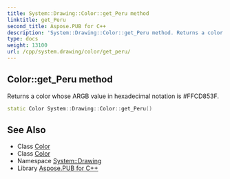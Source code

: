 ```yaml
---
title: System::Drawing::Color::get_Peru method
linktitle: get_Peru
second_title: Aspose.PUB for C++
description: 'System::Drawing::Color::get_Peru method. Returns a color whose ARGB value in hexadecimal notation is #FFCD853F in C++.'
type: docs
weight: 13100
url: /cpp/system.drawing/color/get_peru/
---
```

## Color::get_Peru method


Returns a color whose ARGB value in hexadecimal notation is #FFCD853F.

```cpp
static Color System::Drawing::Color::get_Peru()
```

## See Also

* Class [Color](../)
* Class [Color](../)
* Namespace [System::Drawing](../../)
* Library [Aspose.PUB for C++](../../../)
